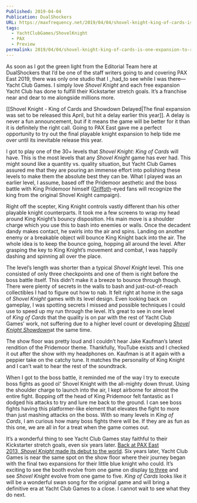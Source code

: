 ```yaml
---
Published: 2019-04-04
Publication: DualShockers
URL: https://maxfrequency.net/2019/04/04/shovel-knight-king-of-cards-is-one-expansion-to-rule-them-all/
tags:
  - YachtClubGames/ShovelKnight
  - PAX
  - Preview
permalink: 2019/04/04/shovel-knight-king-of-cards-is-one-expansion-to-rule-them-all/
---
```

As soon as I got the green light from the Editorial Team here at DualShockers that I’d be one of the staff writers going to and covering PAX East 2019, there was only one studio that I _had_to see while I was there—Yacht Club Games. I simply love _Shovel Knight_ and each free expansion Yacht Club has done to fulfill their Kickstarter stretch goals. It’s a franchise near and dear to me alongside millions more.

[[Shovel Knight - King of Cards and Showdown Delayed|The final expansion was set to be released this April, but hit a delay earlier this year]]. A delay is never a fun announcement, but if it means the game will be better for it than it is definitely the right call. Going to PAX East gave me a perfect opportunity to try out the final playable knight expansion to help tide me over until its inevitable release this year. 

I got to play one of the 30+ levels that _Shovel Knight: King of Cards_ will have. This is the most levels that any _Shovel Knight_ game has ever had. This might sound like a quantity vs. quality situation, but Yacht Club Games assured me that they are pouring an immense effort into polishing these levels to make them the absolute best they can be. What I played was an earlier level, I assume, based off the Pridemoor aesthetic and the boss battle with King Pridemoor himself ([Griffoth](https://yachtclubgames.com/wp-content/uploads/2014/12/gryphon.gif)-eyed fans will recognize the king from the original Shovel Knight campaign).

Right off the scepter, King Knight controls vastly different than his other playable knight counterparts. It took me a few screens to wrap my head around King Knight’s bouncy disposition. His main move is a shoulder charge which you use this to bash into enemies or walls. Once the decadent dandy makes contact, he swirls into the air and spins. Landing on another enemy or a breakable object will bounce King Knight back into the air. The whole idea is to keep the bounce going, hopping all around the level. After grasping the key to King Knight’s movement and combat, I was happily dashing and spinning all over the place. 

The level’s length was shorter than a typical _Shovel Knight_ level. This one consisted of only three checkpoints and one of them is right before the boss battle itself. This didn’t make it a breeze to bounce through though. There were plenty of secrets in the walls to bash and just-out-of-reach collectibles I had to figure out how to nab. It felt right at home in the saga of _Shovel Knight_ games with its level design. Even looking back on gameplay, I was spotting secrets I missed and possible techniques I could use to speed up my run through the level. It’s great to see in one level of _King of Cards_ that the quality is on par with the rest of Yacht Club Games’ work, not suffering due to a higher level count or developing [_Shovel Knight Showdown_](https://www.dualshockers.com/shovel-knight-showdown-announcement/)at the same time.

The show floor was pretty loud and I couldn’t hear Jake Kaufman’s latest rendition of the Pridemoor theme. Thankfully, YouTube exists and I checked it out after the show with my headphones on. Kaufman is at it again with a peppier take on the catchy tune. It matches the personality of King Knight and I can’t wait to hear the rest of the soundtrack.

When I got to the boss battle, it reminded me of the way I try to execute boss fights as good ol' Shovel Knight with the all-mighty down thrust. Using the shoulder charge to launch into the air, I kept airborne for almost the entire fight. Bopping off the head of King Pridemoor felt fantastic as I dodged his attacks to try and lure me back to the ground. I can see boss fights having this platformer-like element that elevates the fight to more than just mashing attacks on the boss. With so many levels in _King of Cards_, I am curious how many boss fights there will be. If they are as fun as this one, we are all in for a treat when the game comes out.

It’s a wonderful thing to see Yacht Club Games stay faithful to their Kickstarter stretch goals, even six years later. [Back at PAX East 2013, _Shovel Knight_ made its debut to the world](https://www.youtube.com/watch?v=ykV-kN9t5ho&list=PLfci9c3Uj10xiA419XDEY8GBkbXANwQqQ&index=5&t=0s). Six years later, Yacht Club Games is near the same spot on the show floor where their journey began with the final two expansions for their little blue knight who could. It’s exciting to see the booth evolve from one game on display [to three](https://www.dualshockers.com/cyber-shadow-preview-pax-east-2109/) and see _Shovel Knight_ evolve from one game to five. _King of Cards_ looks like it will be a wonderful swan song for the original game and will bring a definitive era at Yacht Club Games to a close. I cannot wait to see what they do next.